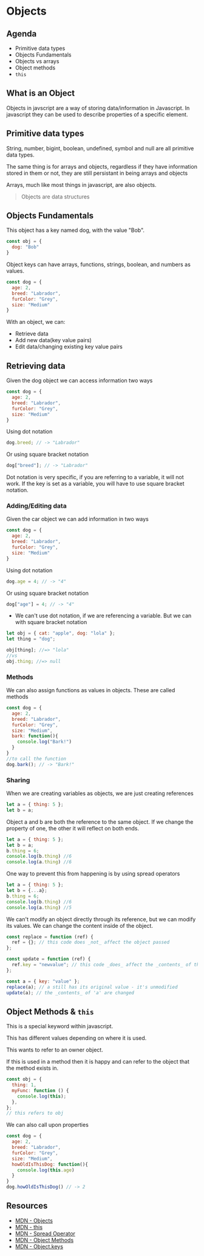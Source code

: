 # Objects

## Agenda

- Primitive data types
- Objects Fundamentals
- Objects vs arrays
- Object methods
- `this`

## What is an Object
Objects in javscript are a way of storing data/information in Javascript.  In javascript they can be used to describe properties of a specific element.

## Primitive data types
String, number, bigint, boolean, undefined, symbol and null are all primitive data types.

The same thing is for arrays and objects, regardless if they have information stored in them or not, they are still persistant in being arrays and objects

Arrays, much like most things in javascript, are also objects.

> Objects are data structures

## Objects Fundamentals

This object has a key named dog, with the value "Bob".

```javascript
const obj = {
  dog: "Bob"
}
```

Object keys can have arrays, functions, strings, boolean, and numbers as values.

```javascript
const dog = {
  age: 2,
  breed: "Labrador",
  furColor: "Grey",
  size: "Medium"
}
```

With an object, we can:
* Retrieve data
* Add new data(key value pairs)
* Edit data/changing existing key value pairs

## Retrieving data

Given the dog object we can access information two ways

```javascript
const dog = {
  age: 2,
  breed: "Labrador",
  furColor: "Grey",
  size: "Medium"
}
```
Using dot notation

```javascript
dog.breed; // -> "Labrador"
```
Or using square bracket notation

```javascript
dog["breed"]; // -> "Labrador"
```

Dot notation is very specific, if you are referring to a variable, it will not work. If the key is set as a variable, you will have to use square bracket notation.

### Adding/Editing data

Given the car object we can add information in two ways

```javascript
const dog = {
  age: 2,
  breed: "Labrador",
  furColor: "Grey",
  size: "Medium"
}
```
Using dot notation

```javascript
dog.age = 4; // -> "4"
```
Or using square bracket notation

```javascript
dog["age"] = 4; // -> "4"
```

- We can't use dot notation, if we are referencing a variable. But we can with square bracket notation

```javascript
let obj = { cat: "apple", dog: "lola" };
let thing = "dog";

obj[thing]; //=> "lola"
//vs
obj.thing; //=> null
```

### Methods
We can also assign functions as values in objects. These are called methods

```javascript
const dog = {
  age: 2,
  breed: "Labrador",
  furColor: "Grey",
  size: "Medium",
  bark: function(){
    console.log("Bark!")
  }
}
//to call the function
dog.bark(); // -> "Bark!"
```
### Sharing
When we are creating variables as objects, we are just creating references
```javascript
let a = { thing: 5 };
let b = a;
```
Object a and b are both the reference to the same object. If we change the property of one, the other it will reflect on both ends.
```javascript
let a = { thing: 5 };
let b = a;
b.thing = 6;
console.log(b.thing) //6
console.log(a.thing) //6
```

One way to prevent this from happening is by using spread operators
```javascript
let a = { thing: 5 };
let b = {...a};
b.thing = 6;
console.log(b.thing) //6
console.log(a.thing) //5
```

We can't modify an object directly through its reference, but we can modify its values. We can change the content inside of the object.
```javascript
const replace = function (ref) {
  ref = {}; // this code does _not_ affect the object passed
};

const update = function (ref) {
  ref.key = "newvalue"; // this code _does_ affect the _contents_ of the object
};

const a = { key: "value" };
replace(a); // a still has its original value - it's unmodified
update(a); // the _contents_ of 'a' are changed
```

## Object Methods & `this`
This is a special keyword within javascript.

This has different values depending on where it is used.

This wants to refer to an owner object.

If this is used in a method then it is happy and can refer to the object that the method exists in.
```javascript
const obj = {
  thing: 1,
  myFunc: function () {
    console.log(this);
  },
};
// this refers to obj
```
We can also call upon properties

```javascript
const dog = {
  age: 2,
  breed: "Labrador",
  furColor: "Grey",
  size: "Medium",
  howOldIsThisDog: function(){
    console.log(this.age)
  }
}
dog.howOldIsThisDog() // -> 2
```

## Resources
- [MDN - Objects](https://developer.mozilla.org/en-US/docs/Web/JavaScript/Reference/Global_Objects/Object)
- [MDN - this](https://developer.mozilla.org/en-US/docs/Web/JavaScript/Reference/Operators/this)
- [MDN - Spread Operator](https://developer.mozilla.org/en-US/docs/Web/JavaScript/Reference/Operators/Spread_syntax)
- [MDN - Object Methods](https://developer.mozilla.org/en-US/docs/Web/JavaScript/Reference/Global_Objects/Object#Methods)
- [MDN - Object.keys](https://developer.mozilla.org/en-US/docs/Web/JavaScript/Reference/Global_Objects/Object/keys)


